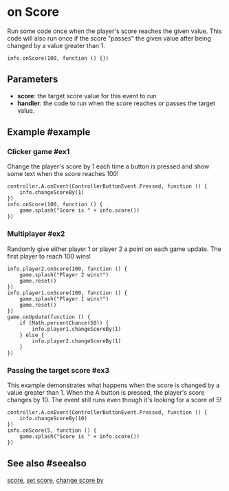 # on Score

Run some code once when the player's score reaches the given value. This code will also run once if the score "passes" the given value after being changed by a value greater than 1.

```sig
info.onScore(100, function () {})
```

## Parameters

* **score**: the target score value for this event to run
* **handler**: the code to run when the score reaches or passes the target value.

## Example #example

### Clicker game #ex1

Change the player's score by 1 each time a button is pressed and show some text when the score reaches 100!

```blocks
controller.A.onEvent(ControllerButtonEvent.Pressed, function () {
    info.changeScoreBy(1)
})
info.onScore(100, function () {
    game.splash("Score is " + info.score())
})

```

### Multiplayer #ex2

Randomly give either player 1 or player 2 a point on each game update. The first player to reach 100 wins!

```blocks
info.player2.onScore(100, function () {
    game.splash("Player 2 wins!")
    game.reset()
})
info.player1.onScore(100, function () {
    game.splash("Player 1 wins!")
    game.reset()
})
game.onUpdate(function () {
    if (Math.percentChance(50)) {
        info.player1.changeScoreBy(1)
    } else {
        info.player2.changeScoreBy(1)
    }
})

```

### Passing the target score #ex3

This example demonstrates what happens when the score is changed by a value greater than 1. When the A button is pressed, the player's score
changes by 10. The event still runs even though it's looking for a score of 5!

```blocks
controller.A.onEvent(ControllerButtonEvent.Pressed, function () {
    info.changeScoreBy(10)
})
info.onScore(5, function () {
    game.splash("Score is " + info.score())
})

```

## See also #seealso

[score](/reference/info/score),
[set score](/reference/info/set-score),
[change score by](/reference/info/change-score-by)